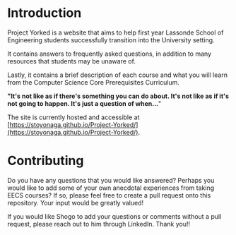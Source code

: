 # Introduction 

Project Yorked is a website that aims to help first year Lassonde School of Engineering students successfully transition into the 
University setting. 

It contains answers to frequently asked questions, in addition to many resources that students may be unaware of.

Lastly, it contains a brief description of each course and what you will learn from the Computer Science Core Prerequisites Curriculum.

**"It's not like as if there's something you can do about. It's not like as if it's not going to happen. It's just a question of when...**"

The site is currently hosted and accessible at [https://stoyonaga.github.io/Project-Yorked/](https://stoyonaga.github.io/Project-Yorked/).

# Contributing 

Do you have any questions that you would like answered? Perhaps you would like to add some of your own anecdotal experiences from taking EECS courses? If so, please feel free to create a pull request onto this repository. Your input would be greatly valued!

If you would like Shogo to add your questions or comments without a pull request, please reach out to him through LinkedIn. Thank you!!

